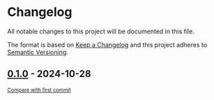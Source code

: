 # Changelog

All notable changes to this project will be documented in this file.

The format is based on [Keep a Changelog](http://keepachangelog.com/en/1.0.0/)
and this project adheres to [Semantic Versioning](http://semver.org/spec/v2.0.0.html).

<!-- insertion marker -->
## [0.1.0](https://github.com/tsypuk/aws-news/releases/tag/0.1.0) - 2024-10-28

<small>[Compare with first commit](https://github.com/tsypuk/aws-news/compare/d990a8cd429c31f0b402d2544b2bb42c27c5e720...0.1.0)</small>

